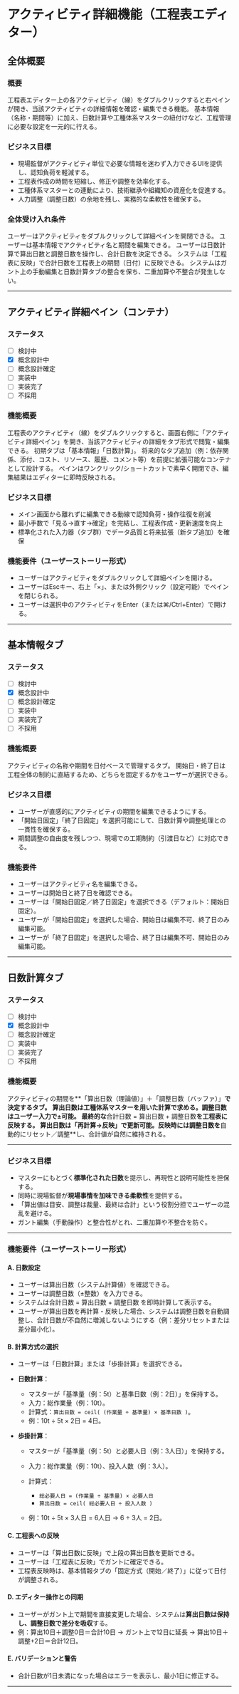 # アクティビティ詳細機能（工程表エディター）

## 全体概要

### 概要

工程表エディター上の各アクティビティ（線）をダブルクリックすると右ペインが開き、当該アクティビティの詳細情報を確認・編集できる機能。
基本情報（名称・期間等）に加え、日数計算や工種体系マスターの紐付けなど、工程管理に必要な設定を一元的に行える。

### ビジネス目標

* 現場監督がアクティビティ単位で必要な情報を迷わず入力できるUIを提供し、認知負荷を軽減する。
* 工程表作成の時間を短縮し、修正や調整を効率化する。
* 工種体系マスターとの連動により、技術継承や組織知の資産化を促進する。
* 人力調整（調整日数）の余地を残し、実務的な柔軟性を確保する。

### 全体受け入れ条件
ユーザーはアクティビティをダブルクリックして詳細ペインを開閉できる。
ユーザーは基本情報でアクティビティ名と期間を編集できる。
ユーザーは日数計算で算出日数と調整日数を操作し、合計日数を決定できる。
システムは「工程表に反映」で合計日数を工程表上の期間（日付）に反映できる。
システムはガント上の手動編集と日数計算タブの整合を保ち、二重加算や不整合が発生しない。

---


## アクティビティ詳細ペイン（コンテナ）

### ステータス

* [ ] 検討中
* [x] 概念設計中
* [ ] 概念設計確定
* [ ] 実装中
* [ ] 実装完了
* [ ] 不採用

### 機能概要

工程表のアクティビティ（線）をダブルクリックすると、画面右側に「アクティビティ詳細ペイン」を開き、当該アクティビティの詳細をタブ形式で閲覧・編集できる。
初期タブは「基本情報」「日数計算」。
将来的なタブ追加（例：依存関係、添付、コスト、リソース、履歴、コメント等）を前提に拡張可能なコンテナとして設計する。
ペインはワンクリック/ショートカットで素早く開閉でき、編集結果はエディターに即時反映される。

### ビジネス目標

* メイン画面から離れずに編集できる動線で認知負荷・操作往復を削減
* 最小手数で「見る→直す→確定」を完結し、工程表作成・更新速度を向上
* 標準化された入力器（タブ群）でデータ品質と将来拡張（新タブ追加）を確保

### 機能要件（ユーザーストーリー形式）

* ユーザーはアクティビティをダブルクリックして詳細ペインを開ける。
* ユーザーはEscキー、右上「×」、または外側クリック（設定可能）でペインを閉じられる。
* ユーザーは選択中のアクティビティをEnter（または⌘/Ctrl+Enter）で開ける。

---

## 基本情報タブ

### ステータス

* [ ] 検討中
* [x] 概念設計中
* [ ] 概念設計確定
* [ ] 実装中
* [ ] 実装完了
* [ ] 不採用

### 機能概要

アクティビティの名称や期間を日付ベースで管理するタブ。
開始日・終了日は工程全体の制約に直結するため、どちらを固定するかをユーザーが選択できる。

### ビジネス目標

* ユーザーが直感的にアクティビティの期間を編集できるようにする。
* 「開始日固定」「終了日固定」を選択可能にして、日数計算や調整処理との一貫性を確保する。
* 期間調整の自由度を残しつつ、現場での工期制約（引渡日など）に対応できる。

### 機能要件

* ユーザーはアクティビティ名を編集できる。
* ユーザーは開始日と終了日を確認できる。
* ユーザーは「開始日固定／終了日固定」を選択できる（デフォルト：開始日固定）。
* ユーザーが「開始日固定」を選択した場合、開始日は編集不可、終了日のみ編集可能。
* ユーザーが「終了日固定」を選択した場合、終了日は編集不可、開始日のみ編集可能。


---

## 日数計算タブ

### ステータス
* [ ] 検討中
* [x] 概念設計中
* [ ] 概念設計確定
* [ ] 実装中
* [ ] 実装完了
* [ ] 不採用

### 機能概要

アクティビティの期間を**「算出日数（理論値）」＋「調整日数（バッファ）」**で決定するタブ。
算出日数は工種体系マスターを用いた計算で求める。調整日数はユーザー入力で±可能。
最終的な**合計日数 = 算出日数 + 調整日数**を工程表に反映する。
算出日数は「再計算→反映」で更新可能。反映時には調整日数を**自動的にリセット／調整**し、合計値が自然に維持される。

---

### ビジネス目標

* マスターにもとづく**標準化された日数**を提示し、再現性と説明可能性を担保する。
* 同時に現場監督が**現場事情を加味できる柔軟性**を提供する。
* 「算出値は目安、調整は裁量、最終は合計」という役割分担でユーザーの混乱を避ける。
* ガント編集（手動操作）と整合性がとれ、二重加算や不整合を防ぐ。

---

### 機能要件（ユーザーストーリー形式）

#### A. 日数設定

* ユーザーは算出日数（システム計算値）を確認できる。
* ユーザーは調整日数（±整数）を入力できる。
* システムは合計日数 = 算出日数 + 調整日数 を即時計算して表示する。
* ユーザーが算出日数を再計算・反映した場合、システムは調整日数を自動調整し、合計日数が不自然に増減しないようにする（例：差分リセットまたは差分最小化）。

#### B. 計算方式の選択

* ユーザーは「日数計算」または「歩掛計算」を選択できる。
* **日数計算**：

  * マスターが「基準量（例：5t）と基準日数（例：2日）」を保持する。
  * 入力：総作業量（例：10t）。
  * 計算式：`算出日数 = ceil( (作業量 ÷ 基準量) × 基準日数 )`。
  * 例：10t ÷ 5t × 2日 = 4日。
* **歩掛計算**：

  * マスターが「基準量（例：5t）と必要人日（例：3人日）」を保持する。
  * 入力：総作業量（例：10t）、投入人数（例：3人）。
  * 計算式：

    * `総必要人日 = (作業量 ÷ 基準量) × 必要人日`
    * `算出日数 = ceil( 総必要人日 ÷ 投入人数 )`
  * 例：10t ÷ 5t × 3人日 = 6人日 → 6 ÷ 3人 = 2日。

#### C. 工程表への反映

* ユーザーは「算出日数に反映」で上段の算出日数を更新できる。
* ユーザーは「工程表に反映」でガントに確定できる。
* 工程表反映時は、基本情報タブの「固定方式（開始／終了）」に従って日付が調整される。

#### D. エディター操作との同期

* ユーザーがガント上で期間を直接変更した場合、システムは**算出日数は保持し、調整日数で差分を吸収**する。
* 例：算出10日＋調整0日＝合計10日 → ガント上で12日に延長 → 算出10日＋調整+2日＝合計12日。

#### E. バリデーションと警告

* 合計日数が1日未満になった場合はエラーを表示し、最小1日に修正する。

---

